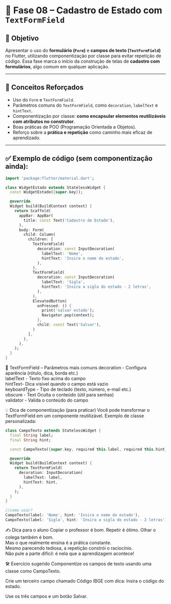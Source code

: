 # 🧾 Fase 08 – Cadastro de Estado com `TextFormField`

## 🎯 Objetivo
Apresentar o uso do **formulário (`Form`)** e **campos de texto (`TextFormField`)** no Flutter, utilizando componentização por classe para evitar repetição de código. Essa fase marca o início da construção de telas de **cadastro com formulários**, algo comum em qualquer aplicação.

---

## 🧠 Conceitos Reforçados
- Uso do `Form` e `TextFormField`.
- Parâmetros comuns do `TextFormField`, como `decoration`, `labelText` e `hintText`.
- Componentização por classe: **como encapsular elementos reutilizáveis com atributos no construtor**.
- Boas práticas de POO (Programação Orientada a Objetos).
- Reforço sobre a **prática e repetição** como caminho mais eficaz de aprendizado.

---

## ✅ Exemplo de código (sem componentização ainda):

```dart
import 'package:flutter/material.dart';

class WidgetEstado extends StatelessWidget {
  const WidgetEstado({super.key});

  @override
  Widget build(BuildContext context) {
    return Scaffold(
      appBar: AppBar(
        title: const Text('Cadastro de Estado'),
      ),
      body: Form(
        child: Column(
          children: [
            TextFormField(
              decoration: const InputDecoration(
                labelText: 'Nome',
                hintText: 'Insira o nome do estado',
              ),
            ),
            TextFormField(
              decoration: const InputDecoration(
                labelText: 'Sigla',
                hintText: 'Insira a sigla do estado - 2 letras',
              ),
            ),
            ElevatedButton(
              onPressed: () {
                print('salvar estado');
                Navigator.pop(context);
              },
              child: const Text('Salvar'),
            )
          ],
        ),
      ),
    );
  }
}
```

🧩 TextFormField – Parâmetros mais comuns
decoration - Configura aparência (rótulo, dica, borda etc.)  
labelText	- Texto fixo acima do campo  
hintText- Dica visível quando o campo está vazio  
keyboardType - Tipo de teclado (texto, número, e-mail etc.)  
obscure - Text	Oculta o conteúdo (útil para senhas)  
validator	- Valida o conteúdo do campo  


💡 Dica de componentização (para praticar)
Você pode transformar o TextFormField em um componente reutilizável. Exemplo de classe personalizada:
```dart
class CampoTexto extends StatelessWidget {
  final String label;
  final String hint;

  const CampoTexto({super.key, required this.label, required this.hint});

  @override
  Widget build(BuildContext context) {
    return TextFormField(
      decoration: InputDecoration(
        labelText: label,
        hintText: hint,
      ),
    );
  }
}

//como usar?
CampoTexto(label: 'Nome', hint: 'Insira o nome do estado'),
CampoTexto(label: 'Sigla', hint: 'Insira a sigla do estado - 2 letras'),

```

✍️ Dica para o aluno
Copiar o professor é bom. Repetir é ótimo. Olhar o colega também é bom.  
Mas o que realmente ensina é a prática constante.  
Mesmo parecendo tediosa, a repetição constrói o raciocínio.  
Não pule a parte difícil: é nela que a aprendizagem acontece!  

🛠️ Exercício sugerido
Componentize os campos de texto usando uma classe como CampoTexto.  

Crie um terceiro campo chamado Código IBGE com dica: Insira o código do estado.  

Use os três campos e um botão Salvar.  


